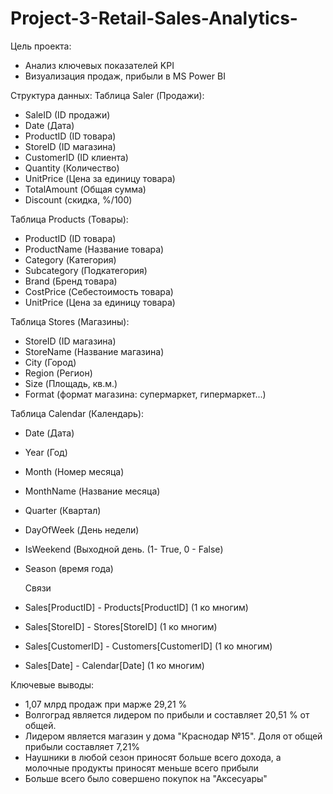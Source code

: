 # Project-3-Retail-Sales-Analytics-

Цель проекта:
- Анализ ключевых показателей KPI
- Визуализация продаж, прибыли в MS Power BI

Структура данных:
Таблица Saler (Продажи):
- SaleID (ID продажи)
- Date (Дата)
- ProductID (ID товара)
- StoreID (ID магазина)
- CustomerID (ID клиента)
- Quantity (Количество)
- UnitPrice (Цена за единицу товара)
- TotalAmount (Общая сумма)
- Discount (скидка, %/100)

Таблица Products (Товары):
- ProductID (ID товара)
- ProductName (Название товара)
- Category (Категория)
- Subcategory (Подкатегория)
- Brand (Бренд товара)
- CostPrice (Себестоимость товара)
- UnitPrice (Цена за единицу товара)

Таблица Stores (Магазины):
- StoreID (ID магазина)
- StoreName (Название магазина)
- City (Город)
- Region (Регион)
- Size (Площадь, кв.м.)
- Format (формат магазина: супермаркет, гипермаркет...)

Таблица Calendar (Календарь):

- Date (Дата)
- Year (Год)
- Month (Номер месяца)
- MonthName (Название месяца)
- Quarter (Квартал)
- DayOfWeek (День недели)
- IsWeekend (Выходной день. (1- True, 0 - False)
- Season (время года)

  Связи
- Sales[ProductID] - Products[ProductID]  (1 ко многим)  
- Sales[StoreID] - Stores[StoreID]  (1 ко многим)
- Sales[CustomerID] - Customers[CustomerID]  (1 ко многим)
- Sales[Date] - Calendar[Date]  (1 ко многим)


Ключевые выводы: 
 - 1,07 млрд продаж при марже 29,21 %
 - Волгоград является лидером по прибыли и составляет 20,51 % от общей.
 - Лидером является магазин у дома "Краснодар №15". Доля от общей прибыли составляет 7,21%
 - Наушники в любой сезон приносят больше всего дохода, а молочные продукты приносят меньше всего прибыли
 - Больше всего было совершено покупок на "Аксесуары" 
